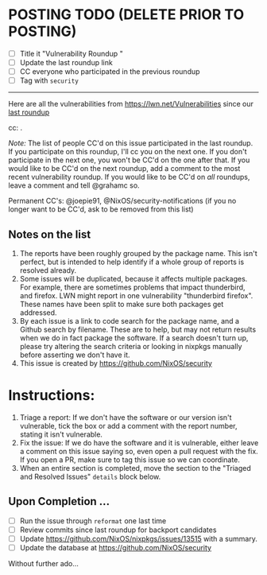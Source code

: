 # POSTING TODO (DELETE PRIOR TO POSTING)

 - [ ] Title it "Vulnerability Roundup <n>"
 - [ ] Update the last roundup link
 - [ ] CC everyone who participated in the previous roundup
 - [ ] Tag with `security`

---

Here are all the vulnerabilities from https://lwn.net/Vulnerabilities
since our [last roundup]()

cc: .

_Note:_ The list of people CC'd on this issue participated in the last
roundup. If you participate on this roundup, I'll cc you on the next
one. If you don't participate in the next one, you won't be CC'd on
the one after that. If you would like to be CC'd on the next roundup,
add a comment to the most recent vulnerability roundup.
If you would like to be CC'd on _all_ roundups, leave a comment and
tell @grahamc so.

Permanent CC's: @joepie91, @NixOS/security-notifications
(if you no longer want to be CC'd, ask to be removed from this list)

## Notes on the list
1. The reports have been roughly grouped by the package name. This
   isn't perfect, but is intended to help identify if a whole group
   of reports is resolved already.
2. Some issues will be duplicated, because it affects multiple
   packages. For example, there are sometimes problems that impact
   thunderbird, and firefox. LWN might report in one vulnerability
   "thunderbird firefox". These names have been split to make sure
   both packages get addressed.
3. By each issue is a link to code search for the package name, and
   a Github search by filename. These are to help, but may not return
   results when we do in fact package the software. If a search
   doesn't turn up, please try altering the search criteria or
   looking in nixpkgs manually before asserting we don't have it.
4. This issue is created by https://github.com/NixOS/security

# Instructions:

1. Triage a report: If we don't have the software or our version isn't
   vulnerable, tick the box or add a comment with the report number,
   stating it isn't vulnerable.
2. Fix the issue: If we do have the software and it is vulnerable,
   either leave a comment on this issue saying so, even open a pull
   request with the fix. If you open a PR, make sure to tag this
   issue so we can coordinate.
3. When an entire section is completed, move the section to the
   "Triaged and Resolved Issues" `details` block below.



## Upon Completion ...

 - [ ] Run the issue through `reformat` one last time
 - [ ] Review commits since last roundup for backport candidates
 - [ ] Update https://github.com/NixOS/nixpkgs/issues/13515 with a
   summary.
 - [ ] Update the database at https://github.com/NixOS/security

Without further ado...
